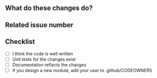 <!--  **WIP-** prefix in title if still work in progress -->

## What do these changes do?

<!-- Please give a short brief about these changes. -->


## Related issue number

## Checklist

- [ ] I think the code is well written
- [ ] Unit tests for the changes exist
- [ ] Documentation reflects the changes
- [ ] If you design a new module, add your user to .github/CODEOWNERS

